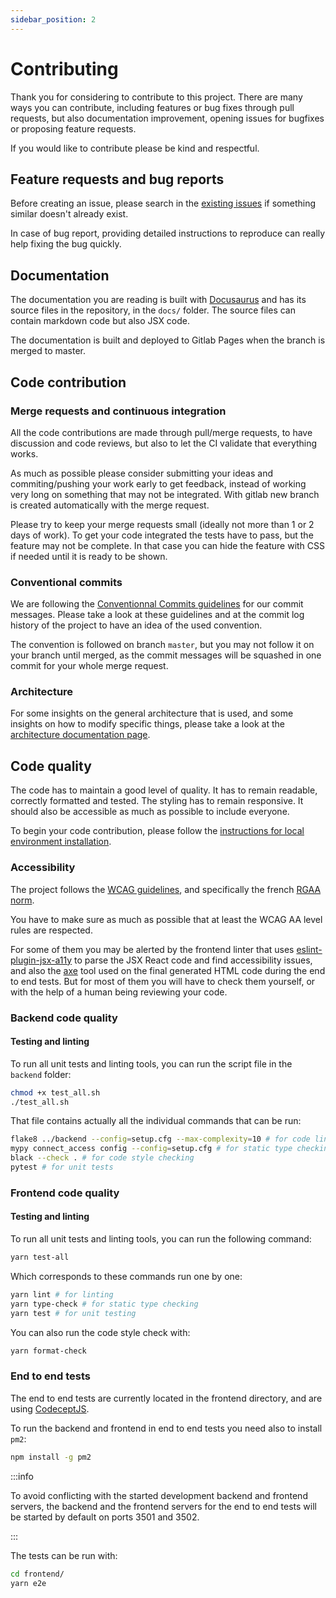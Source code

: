 ```yaml
---
sidebar_position: 2
---
```


# Contributing

Thank you for considering to contribute to this project. There are many ways you can contribute, including features or bug fixes through pull requests, but also documentation improvement, opening issues for bugfixes or proposing feature requests.

If you would like to contribute please be kind and respectful.

## Feature requests and bug reports

Before creating an issue, please search in the [existing issues](https://gitlab.com/koena/connect-access/-/issues) if something similar doesn't already exist.

In case of bug report, providing detailed instructions to reproduce can really help fixing the bug quickly.

## Documentation

The documentation you are reading is built with [Docusaurus](https://docusaurus.io/) and has its source files in the repository, in the `docs/` folder. The source files can contain markdown code but also JSX code.

The documentation is built and deployed to Gitlab Pages when the branch is merged to master.

## Code contribution

### Merge requests and continuous integration

All the code contributions are made through pull/merge requests, to have discussion and code reviews, but also to let the CI validate that everything works.

As much as possible please consider submitting your ideas and commiting/pushing your work early to get feedback, instead of working very long on something that may not be integrated. With gitlab new branch is created automatically with the merge request.

Please try to keep your merge requests small (ideally not more than 1 or 2 days of work). To get your code integrated the tests have to pass, but the feature may not be complete. In that case you can hide the feature with CSS if needed until it is ready to be shown.

### Conventional commits

We are following the [Conventionnal Commits guidelines](https://www.conventionalcommits.org/en/v1.0.0/) for our commit messages. Please take a look at these guidelines and at the commit log history of the project to have an idea of the used convention.

The convention is followed on branch `master`, but you may not follow it on your branch until merged, as the commit messages will be squashed in one commit for your whole merge request.

### Architecture

For some insights on the general architecture that is used, and some insights on how to modify specific things, please take a look at the [architecture documentation page](./architecture.md).

## Code quality

The code has to maintain a good level of quality. It has to remain readable, correctly formatted and tested. The styling has to remain responsive. It should also be accessible as much as possible to include everyone.

To begin your code contribution, please follow the [instructions for local environment installation](./local-environment.md).

### Accessibility

The project follows the [WCAG guidelines](https://www.w3.org/WAI/standards-guidelines/wcag/), and specifically the french [RGAA norm](https://www.numerique.gouv.fr/publications/rgaa-accessibilite/).

You have to make sure as much as possible that at least the WCAG AA level rules are respected.

For some of them you may be alerted by the frontend linter that uses [eslint-plugin-jsx-a11y](https://github.com/jsx-eslint/eslint-plugin-jsx-a11y) to parse the JSX React code and find accessibility issues, and also the [axe](https://github.com/dequelabs/axe-core) tool used on the final generated HTML code during the end to end tests. But for most of them you will have to check them yourself, or with the help of a human being reviewing your code.

### Backend code quality

#### Testing and linting

To run all unit tests and linting tools, you can run the script file in the `backend` folder:

```bash
chmod +x test_all.sh
./test_all.sh
```

That file contains actually all the individual commands that can be run:

```bash
flake8 ../backend --config=setup.cfg --max-complexity=10 # for code linting
mypy connect_access config --config=setup.cfg # for static type checking
black --check . # for code style checking
pytest # for unit tests
```

### Frontend code quality

#### Testing and linting

To run all unit tests and linting tools, you can run the following command:

```bash
yarn test-all
```

Which corresponds to these commands run one by one:

```bash
yarn lint # for linting
yarn type-check # for static type checking
yarn test # for unit testing
```

You can also run the code style check with:

```bash
yarn format-check
```

### End to end tests

The end to end tests are currently located in the frontend directory, and are using [CodeceptJS](https://codecept.io/).

To run the backend and frontend in end to end tests you need also to install `pm2`:

```bash
npm install -g pm2
```

:::info

To avoid conflicting with the started development backend and frontend servers, the backend and the frontend servers for the end to end tests will be started by default on ports 3501 and 3502.

:::

The tests can be run with:

```bash
cd frontend/
yarn e2e
```
